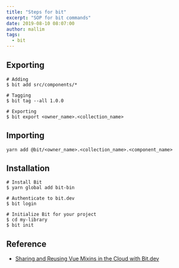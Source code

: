 ```yaml
---
title: "Steps for bit"
excerpt: "SOP for bit commands"
date: 2019-08-10 08:07:00
author: mallim
tags:
  - bit
---
```


## Exporting

```
# Adding
$ bit add src/components/*

# Tagging
$ bit tag --all 1.0.0

# Exporting
$ bit export <owner_name>.<collection_name>
```

## Importing

```
yarn add @bit/<owner_name>.<collection_name>.<component_name>
```

## Installation

```
# Install Bit
$ yarn global add bit-bin

# Authenticate to bit.dev
$ bit login

# Initialize Bit for your project
$ cd my-library
$ bit init
```

## Reference

- [Sharing and Reusing Vue Mixins in the Cloud with Bit.dev](https://blog.bitsrc.io/sharing-and-reusing-vue-mixins-in-the-cloud-with-bit-dev-830104a48d0b)
